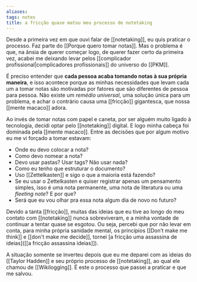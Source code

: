 ```yaml
---
aliases: 
tags: notes
title: a fricção quase matou meu processo de notetaking
---
```


Desde a primeira vez em que ouvi falar de [[notetaking]], eu quis praticar o processo. Faz parte do [[Porque quero tomar notas]]. Mas o problema é que, na ânsia de querer começar logo, de querer fazer certo da primeira vez, acabei me deixando levar pelos [[complicador profissional|complicadores profissionais]] do universo do [[PKM]].

É preciso entender que **cada pessoa acaba tomando notas à sua própria maneira**, e isso acontece porque as minhas necessidades que levam cada um a tomar notas são motivadas por fatores que são diferentes de pessoa para pessoa. Não existe um _remédio universal_, uma solução única para um problema, e achar o contrário causa uma [[fricção]] gigantesca, que nossa [[mente macaco]] adora.

Ao invés de tomar notas com papel e caneta, por ser alguém muito ligado à tecnologia, decidi optar pelo [[notetaking]] digital. E logo minha cabeça foi dominada pela [[mente macaco]]. Entre as decisões que por algum motivo eu me vi forçado a tomar estavam:
- Onde eu devo colocar a nota?
- Como devo nomear a nota?
- Devo usar pastas? Usar tags? Não usar nada?
- Como eu tenho que estruturar o documento?
- Uso [[Zettelkasten]] e sigo o que a maioria está fazendo?
- Se eu usar o Zettelkasten e quiser registrar apenas um pensamento simples, isso é uma nota permanente, uma nota de literatura ou uma _fleeting note_? E por que?
- Será que eu vou olhar pra essa nota algum dia de novo no futuro?

Devido a tanta [[fricção]], muitas das ideias que eu tive ao longo do meu contato com [[notetaking]] nunca sobreviveram, e a minha vontade de continuar a tentar quase se esgotou. Ou seja, percebi que por não levar em conta, para minha própria sanidade mental, os princípios [[Don’t make me think]] e [[don't make me decide]], tornei [a fricção uma assassina de ideias]([[a fricção assassina ideias]]).

A situação somente se inverteu depois que eu me deparei com as ideias do [[Taylor Hadden]] e seu próprio processo de [[notetaking]], ao qual ele chamou de [[Wikilogging]]. É este o processo que passei a praticar e que me salvou.